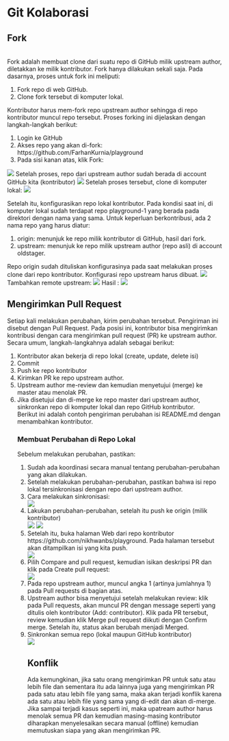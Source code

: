<h1>Git Kolaborasi</h1>

<h2>Fork</h2><br>
Fork adalah membuat clone dari suatu repo di GitHub milik upstream author, diletakkan ke milik kontributor. Fork hanya dilakukan sekali saja. Pada dasarnya, proses untuk fork ini meliputi:
<ol>
<li>Fork repo di web GitHub.</li>
<li>Clone fork tersebut di komputer lokal.</li>
</ol>
Kontributor harus mem-fork repo upstream author sehingga di repo kontributor muncul repo tersebut. Proses forking ini dijelaskan dengan langkah-langkah berikut:

<ol>
<li>Login ke GitHub</li>
<li>Akses repo yang akan di-fork: https://github.com/FarhanKurnia/playground</li>
<li>Pada sisi kanan atas, klik Fork:</li>
</ol>
<img src=gambar/klikfork.png>
Setelah proses, repo dari upstream author sudah berada di account GitHub kita (kontributor)
<img src=gambar/kontributor.png>
Setelah proses tersebut, clone di komputer lokal:
<img src=gambar/clone-kolab.png>

Setelah itu, konfigurasikan repo lokal kontributor. Pada kondisi saat ini, di komputer lokal sudah terdapat repo playground-1 yang berada pada direktori dengan nama yang sama. Untuk keperluan berkontribusi, ada 2 nama repo yang harus diatur:
<ol>
<li>origin: menunjuk ke repo milik kontributor di GitHub, hasil dari fork.</li>
<li>upstream: menunjuk ke repo milik upstream author (repo asli) di account oldstager.</li>
</ol>
Repo origin sudah dituliskan konfigurasinya pada saat melakukan proses clone dari repo kontributor. Konfigurasi repo upstream harus dibuat.
<img src=gambar/gitremote-v.png>
Tambahkan remote upstream:
<img src=gambar/remote-upstream.png>
Hasil : 
<img src=gambar/hasil.png>

<h2>Mengirimkan Pull Request</h2>
Setiap kali melakukan perubahan, kirim perubahan tersebut. Pengiriman ini disebut dengan Pull Request. Pada posisi ini, kontributor bisa mengirimkan kontribusi dengan cara mengirimkan pull request (PR) ke upstream author. Secara umum, langkah-langkahnya adalah sebagai berikut:
<ol>
<li>Kontributor akan bekerja di repo lokal (create, update, delete isi)</li>
<li>Commit</li>
<li>Push ke repo kontributor</li>
<li>Kirimkan PR ke repo upstream author.</li>
<li>Upstream author me-review dan kemudian menyetujui (merge) ke master atau menolak PR.</li>
<li>Jika disetujui dan di-merge ke repo master dari upstream author, sinkronkan repo di komputer lokal dan repo GitHub kontributor.</li>
Berikut ini adalah contoh pengiriman perubahan isi README.md dengan menambahkan kontributor.

<h3>Membuat Perubahan di Repo Lokal</h3>
Sebelum melakukan perubahan, pastikan:
<ol>
<li>Sudah ada koordinasi secara manual tentang perubahan-perubahan yang akan dilakukan.</li>
<li>Setelah melakukan perubahan-perubahan, pastikan bahwa isi repo lokal tersinkronisasi dengan repo dari upstream author.</li>
<li>Cara melakukan sinkronisasi:</li>

<img src=gambar/fetch.png>

<li>Lakukan perubahan-perubahan, setelah itu push ke origin (milik kontributor)</li>

<img src=gambar/ls.png>

<img src=gambar/perubahan.png>

<li>Setelah itu, buka halaman Web dari repo kontributor https://github.com/nikhwanbs/playground. Pada halaman tersebut akan ditampilkan isi yang kita push.</li>

<img src=gambar/repopush.png>

<li>Pilih Compare and pull request, kemudian isikan deskripsi PR dan klik pada Create pull request:</li>

<img src=gambar/perubahan.png>

<li>Pada repo upstream author, muncul angka 1 (artinya jumlahnya 1) pada Pull requests di bagian atas.</li>
<li>Upstream author bisa menyetujui setelah melakukan review: klik pada Pull requests, akan muncul PR dengan message seperti yang ditulis oleh kontributor (Add: contributor). Klik pada PR tersebut, review kemudian klik Merge pull request diikuti dengan Confirm merge. Setelah itu, status akan berubah menjadi Merged.</li>
<li>Sinkronkan semua repo (lokal maupun GitHub kontributor)</li>

<img src=gambar/final.png>

<h2>Konflik</h2>
Ada kemungkinan, jika satu orang mengirimkan PR untuk satu atau lebih file dan sementara itu ada lainnya juga yang mengirimkan PR pada satu atau lebih file yang sama, maka akan terjadi konflik karena ada satu atau lebih file yang sama yang di-edit dan akan di-merge. Jika sampai terjadi kasus seperti ini, maka upatream author harus menolak semua PR dan kemudian masing-masing kontributor diharapkan menyelesaikan secara manual (offline) kemudian memutuskan siapa yang akan mengirimkan PR.